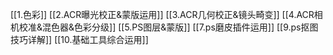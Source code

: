 [[1.色彩]]
[[2.ACR曝光校正&蒙版运用]]
[[3.ACR几何校正&镜头畸变]]
[[4.ACR相机校准&混色器&色彩分级]]
[[5.PS图层&蒙版]]
[[7.ps磨皮插件运用]]
[[9.ps抠图技巧详解]]
[[10.基础工具综合运用]]